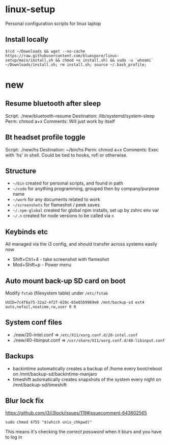 # linux-setup
Personal configuration scripts for linux laptop

## Install locally

```shell
$(cd ~/Downloads && wget --no-cache https://raw.githubusercontent.com/bluespore/linux-setup/main/install.sh && chmod +x install.sh) && sudo -u `whoami` ~/Downloads/install.sh; rm install.sh; source ~/.bash_profile;
```

# new 

## Resume bluetooth after sleep

Script: ./new/bluetooth-resume
Destination: /lib/systemd/system-sleep
Perm: chmod a+x
Comments: Will just work by itself

## Bt headset profile toggle

Script: ./new/hs 
Destination: ~/bin/hs
Perm: chmod a+x
Comments: Exec with 'hs' in shell. Could be tied to hooks, rofi or otherwise.

## Structure

- `~/bin` created for personal scripts, and found in path
- `~/code` for anything programming, grouped then by company/purpose name
- `~/work` for any documents related to work 
- `~/screenshots` for flameshot / peek saves
- `~/.npm-global` created for global npm installs, set up by zshrc env var
- `~/.n` created for node versions to be called via `n`

## Keybinds etc 

All managed via the i3 config, and should transfer across systems easily now

- Shift+Ctrl+4 - take screenshot with flameshot
- Mod+Shift+p - Power menu

## Auto mount back-up SD card on boot

Modify `fstab` (filesystem table) under `/etc/fstab` 

```
UUID=7c4f6a75-32a2-4f2f-820c-65e85b9969e0 /mnt/backup-sd ext4    auto,nofail,noatime,rw,user 0 0
```

## System conf files 

- ./new/20-intel.conf => `/etc/X11/xorg.conf.d/20-intel.conf`
- ./new/40-libinput.conf => `/usr/share/X11/xorg.conf.d/40-libinput.conf`

## Backups 

- backintime automatically creates a backup of /home every boot/reboot on /mnt/backup-sd/backintime-manjaro
- timeshift automatically creates snapshots of the system every night on /mnt/backup-sd/timeshift 

## Blur lock fix

https://github.com/i3/i3lock/issues/119#issuecomment-643602565

`sudo chmod 4755 "$(which unix_chkpwd)"`

This means it's checking the _correct password_ when it blurs and you have to log in
